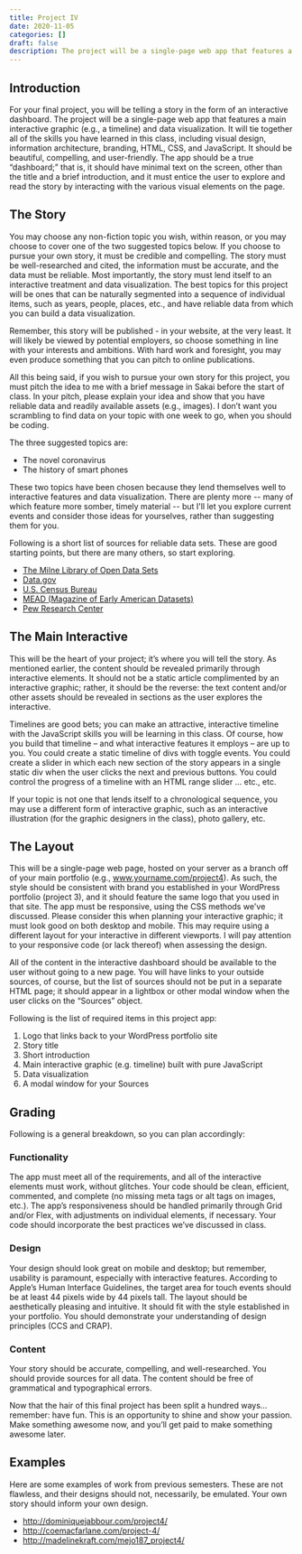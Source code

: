 ```yaml
---
title: Project IV
date: 2020-11-05
categories: []
draft: false
description: The project will be a single-page web app that features a main interactive graphic (e.g., a timeline) and data visualization.
---
```


## Introduction

For your final project, you will be telling a story in the form of an interactive dashboard. The project will be a single-page web app that features a main interactive graphic (e.g., a timeline) and data visualization. It will tie together all of the skills you have learned in this class, including visual design, information architecture, branding, HTML, CSS, and JavaScript. It should be beautiful, compelling, and user-friendly. The app should be a true “dashboard;” that is, it should have minimal text on the screen, other than the title and a brief introduction, and it must entice the user to explore and read the story by interacting with the various visual elements on the page.

## The Story

You may choose any non-fiction topic you wish, within reason, or you may choose to cover one of the two suggested topics below. If you choose to pursue your own story, it must be credible and compelling. The story must be well-researched and cited, the information must be accurate, and the data must be reliable. Most importantly, the story must lend itself to an interactive treatment and data visualization. The best topics for this project will be ones that can be naturally segmented into a sequence of individual items, such as years, people, places, etc., and have reliable data from which you can build a data visualization.

Remember, this story will be published - in your website, at the very least. It will likely be viewed by potential employers, so choose something in line with your interests and ambitions. With hard work and foresight, you may even produce something that you can pitch to online publications.

All this being said, if you wish to pursue your own story for this project, you must pitch the idea to me with a brief message in Sakai before the start of class. In your pitch, please explain your idea and show that you have reliable data and readily available assets (e.g., images). I don’t want you scrambling to find data on your topic with one week to go, when you should be coding.

The three suggested topics are:

- The novel coronavirus
- The history of smart phones

These two topics have been chosen because they lend themselves well to interactive features and data visualization. There are plenty more -- many of which feature more somber, timely material -- but I'll let you explore current events and consider those ideas for yourselves, rather than suggesting them for you.

Following is a short list of sources for reliable data sets. These are good starting points, but there are many others, so start exploring.

- [The Milne Library of Open Data Sets](http://libguides.geneseo.edu/data)
- [Data.gov](https://www.data.gov/)
- [U.S. Census Bureau](https://www.census.gov/data.html)
- [MEAD (Magazine of Early American Datasets)](https://repository.upenn.edu/mead/)
- [Pew Research Center](http://www.pewinternet.org/datasets/)

## The Main Interactive

This will be the heart of your project; it’s where you will tell the story. As mentioned earlier, the content should be revealed primarily through interactive elements. It should not be a static article complimented by an interactive graphic; rather, it should be the reverse: the text content and/or other assets should be revealed in sections as the user explores the interactive.

Timelines are good bets; you can make an attractive, interactive timeline with the JavaScript skills you will be learning in this class. Of course, how you build that timeline – and what interactive features it employs – are up to you. You could create a static timeline of divs with toggle events. You could create a slider in which each new section of the story appears in a single static div when the user clicks the next and previous buttons. You could control the progress of a timeline with an HTML range slider ... etc., etc.

If your topic is not one that lends itself to a chronological sequence, you may use a different form of interactive graphic, such as an interactive illustration (for the graphic designers in the class), photo gallery, etc.

## The Layout

This will be a single-page web page, hosted on your server as a branch off of your main portfolio (e.g., www.yourname.com/project4). As such, the style should be consistent with brand you established in your WordPress portfolio (project 3), and it should feature the same logo that you used in that site. The app must be responsive, using the CSS methods we've discussed. Please consider this when planning your interactive graphic; it must look good on both desktop and mobile. This may require using a different layout for your interactive in different viewports. I will pay attention to your responsive code (or lack thereof) when assessing the design.

All of the content in the interactive dashboard should be available to the user without going to a new page. You will have links to your outside sources, of course, but the list of sources should not be put in a separate HTML page; it should appear in a lightbox or other modal window when the user clicks on the “Sources” object.

Following is the list of required items in this project app:

1. Logo that links back to your WordPress portfolio site
2. Story title
3. Short introduction
4. Main interactive graphic (e.g. timeline) built with pure JavaScript
5. Data visualization
6. A modal window for your Sources

## Grading

Following is a general breakdown, so you can plan accordingly:

### Functionality

The app must meet all of the requirements, and all of the interactive elements must work, without glitches. Your code should be clean, efficient, commented, and complete (no missing meta tags or alt tags on images, etc.). The app’s responsiveness should be handled primarily through Grid and/or Flex, with adjustments on individual elements, if necessary. Your code should incorporate the best practices we’ve discussed in class.

### Design

Your design should look great on mobile and desktop; but remember, usability is paramount, especially with interactive features. According to Apple’s Human Interface Guidelines, the target area for touch events should be at least 44 pixels wide by 44 pixels tall. The layout should be aesthetically pleasing and intuitive. It should fit with the style established in your portfolio. You should demonstrate your understanding of design principles (CCS and CRAP).

### Content

Your story should be accurate, compelling, and well-researched. You should provide sources for all data. The content should be free of grammatical and typographical errors.

Now that the hair of this final project has been split a hundred ways…remember: have fun. This is an opportunity to shine and show your passion. Make something awesome now, and you’ll get paid to make something awesome later.

## Examples

Here are some examples of work from previous semesters. These are not flawless, and their designs should not, necessarily, be emulated. Your own story should inform your own design.

- http://dominiquejabbour.com/project4/
- http://coemacfarlane.com/project-4/
- http://madelinekraft.com/mejo187_project4/
